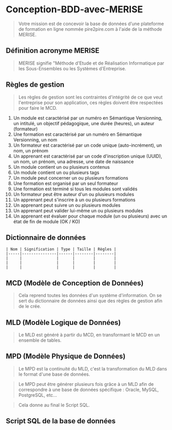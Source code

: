 # Conception-BDD-avec-MERISE
  
  > Votre mission est de concevoir la base de données d’une plateforme de formation en ligne nommée pire2pire.com à l'aide de la méthode MERISE.

## Définition acronyme MERISE

  > MERISE signifie "Méthode d'Etude et de Réalisation Informatique par les Sous-Ensembles ou les Systèmes d'Entreprise.

## Règles de gestion

  > Les règles de gestion sont les contraintes d'intégrité de ce que veut l'entreprise pour son application, ces règles doivent être respectées pour faire le MCD.

  1. Un module est caractérisé par un numéro en Sémantique Versionning, un intitulé, un objectif pédagogique, une durée (heures), un auteur (formateur)
  2. Une formation est caractérisé par un numéro en Sémantique Versionning, un nom
  3. Un formateur est caractérisé par un code unique (auto-incrément), un nom, un prénom
  4. Un apprenant est caractérisé par un code d'inscription unique (UUID), un nom, un prénom, una adresse, une date de naissance
  5. Un module contient un ou plusieurs contenus
  6. Un module contient un ou plusieurs tags
  7. Un module peut concerner un ou plusieurs formations
  8. Une formation est organisé par un seul formateur
  9. Une formation est terminé si tous les modules sont validés
  10. Un formateur peut être auteur d'un ou plusieurs modules
  11. Un apprenant peut s'inscrire à un ou plusieurs formations
  12. Un apprenant peut suivre un ou plusieurs modules
  13. Un apprenant peut valider lui-même un ou plusieurs modules
  14. Un apprenant est évaluer pour chaque module (un ou plusieurs) avec un état de fin de module (OK / KO)

## Dictionnaire de données

    | Nom | Signification | Type | Taille | Règles |
    |-----|---------------|------|--------|--------|
    |     |               |      |        |        |
    |     |               |      |        |        |
    |     |               |      |        |        |

  
## MCD (Modèle de Conception de Données)

  > Cela reprend toutes les données d'un système d'information. On se sert du dictionnaire de données ainsi que des règles de gestion afin de le crée.

## MLD (Modèle Logique de Données)

  >Le MLD est généré à partir du MCD, en transformant le MCD en un ensemble de tables.

## MPD (Modèle Physique de Données)

  > Le MPD est la continuité du MLD, c'est la transformation du MLD dans le format d'une base de données.

  > Le MPD peut être générer plusieurs fois grâce à un MLD afin de correspondre à une base de données spécifique : Oracle, MySQL, PostgreSQL, etc...

  > Cela donne au final le Script SQL.

## Script SQL de la base de données